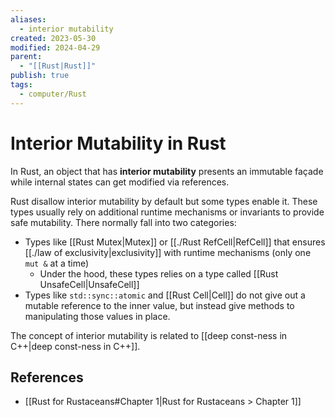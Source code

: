 ```yaml
---
aliases:
  - interior mutability
created: 2023-05-30
modified: 2024-04-29
parent:
  - "[[Rust|Rust]]"
publish: true
tags:
  - computer/Rust
---
```


# Interior Mutability in Rust

In Rust, an object that has **interior mutability** presents an immutable façade while internal states can get modified via references.

Rust disallow interior mutability by default but some types enable it. These types usually rely on additional runtime mechanisms or invariants to provide safe mutability. There normally fall into two categories:
- Types like [[Rust Mutex|Mutex]] or [[./Rust RefCell|RefCell]] that ensures [[./law of exclusivity|exclusivity]] with runtime mechanisms (only one `mut &` at a time)
  - Under the hood, these types relies on a type called [[Rust UnsafeCell|UnsafeCell]]
- Types like `std::sync::atomic` and [[Rust Cell|Cell]] do not give out a mutable reference to the inner value, but instead give methods to manipulating those values in place.

The concept of interior mutability is related to [[deep const-ness in C++|deep const-ness in C++]].

## References
- [[Rust for Rustaceans#Chapter 1|Rust for Rustaceans > Chapter 1]]